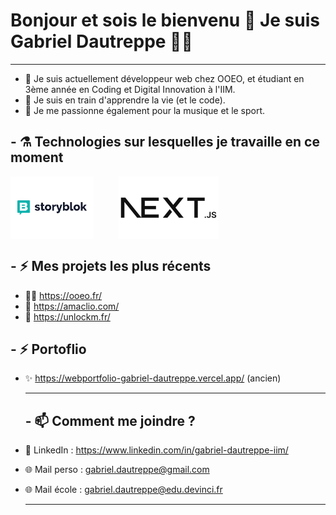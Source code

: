<div>


  
  # Bonjour et sois le bienvenu 👋 Je suis Gabriel Dautreppe 🧑‍💻

  ---
  
</div>

- 🔭 Je suis actuellement développeur web chez OOEO, et étudiant en 3ème année en Coding et Digital Innovation à l'IIM.
- 🌱 Je suis en train d'apprendre la vie (et le code).
- 💚 Je me passionne également pour la musique et le sport.

## - ⚗️ Technologies sur lesquelles je travaille en ce moment
  <div style="display:flex;">
    <img src="images/storyblok.webp" style="height:100px; margin-right:40px;">
    <img src="images/nextjs.jpg" style="height:100px;">
  </div>



## - :zap: Mes projets les plus récents
- 🧑‍💻 https://ooeo.fr/
- 📱 https://amaclio.com/
- 💚 https://unlockm.fr/

## - :zap: Portoflio
- ✨ https://webportfolio-gabriel-dautreppe.vercel.app/ (ancien)

  <div>

  ---
  
   ## - 📫 Comment me joindre ?
- 👔 LinkedIn : https://www.linkedin.com/in/gabriel-dautreppe-iim/
- 🌐 Mail perso : gabriel.dautreppe@gmail.com
- 🌐 Mail école : gabriel.dautreppe@edu.devinci.fr

  ---
  
</div>
